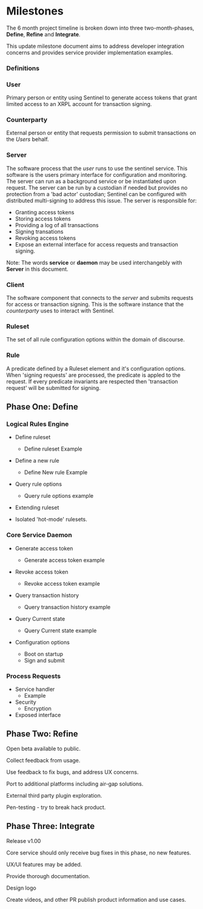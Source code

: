 # **Milestones**

The 6 month project timeline is broken down into three two-month-phases, **Define**, **Refine** and **Integrate**.

This update milestone document aims to address developer integration concerns and provides service provider implementation examples.

### **Definitions**

### User
Primary person or entity using Sentinel to generate access tokens that grant limited access to an XRPL account for transaction signing.

### Counterparty
External person or entity that requests permission to submit transactions on the *Users* behalf.

### Server
The software process that the *user* runs to use the sentinel service. This software is the users primary interface for configuration and monitoring. The server can run as a background service or be instantiated upon request. The server can be run by a custodian if needed but provides no protection from a 'bad actor' custodian; Sentinel can be configured with distributed multi-signing to address this issue.
The server is responsible for:
* Granting access tokens
* Storing access tokens
* Providing a log of all transactions
* Signing transations
*	Revoking access tokens
*	Expose an external interface for access requests and transaction signing.

Note: The words **service** or **daemon** may be used interchangebly with **Server** in this document.

###	Client
The software component that connects to the *server* and submits requests for access or transaction signing. This is the software instance that the *counterparty* uses to interact with Sentinel.

###	Ruleset
The set of all rule configuration options within the domain of discourse.

### Rule
A predicate defined by a Ruleset element and it's configuration options.
When 'signing requests' are processed, the predicate is appled to the request.
If every predicate invariants are respected then 'transaction request' will be submitted for signing.



##	**Phase One: Define**


### **Logical Rules Engine**

*	Define ruleset
	* Define ruleset Example
*	Define a new rule
	* Define New rule Example
*	Query rule options
	*	Query rule options example
*	Extending ruleset

* Isolated 'hot-mode' rulesets.

### **Core Service Daemon**

*	Generate access token
	* Generate access token example
*	Revoke access token
	* Revoke access token example
*	Query transaction history
	* Query transaction history example
*	Query Current state
	* Query Current state example

*	Configuration options
	*	Boot on startup
	*	Sign and submit

### **Process Requests**

*	Service handler
	* Example
*	Security
	*	Encryption
*	Exposed interface

## 	**Phase Two: Refine**

Open beta available to public.

Collect feedback from usage.

Use feedback to fix bugs, and address UX concerns.

Port to additional platforms including air-gap solutions.

External third party plugin exploration.

Pen-testing - try to break hack product.


##	**Phase Three: Integrate**

Release v1.00

Core service should only receive bug fixes in this phase, no new features.

UX/UI features may be added.

Provide thorough documentation.

Design logo

Create videos, and other PR publish product information and use cases.